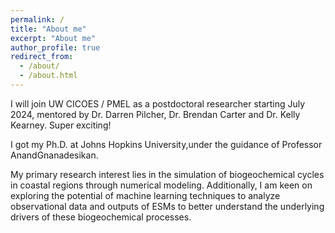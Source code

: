 ```yaml
---
permalink: /
title: "About me"
excerpt: "About me"
author_profile: true
redirect_from: 
  - /about/
  - /about.html
---
```


I will join UW CICOES / PMEL as a postdoctoral researcher starting July 2024, mentored by Dr. Darren Pilcher, Dr. Brendan Carter and Dr. Kelly Kearney. Super exciting!

I got my Ph.D. at Johns Hopkins University,under the guidance of Professor AnandGnanadesikan. 

My primary research interest lies in the simulation of biogeochemical cycles in coastal regions through numerical modeling. Additionally, I am keen on exploring the potential of machine learning techniques to analyze observational data and outputs of ESMs to better understand the underlying drivers of these biogeochemical processes.


